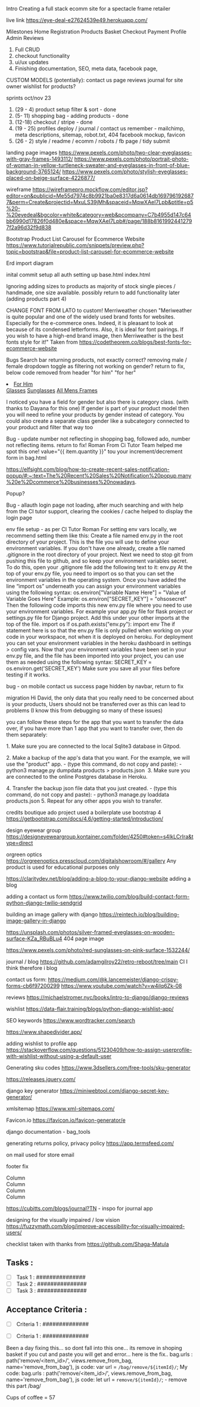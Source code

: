 Intro
Creating a full stack ecomm site for a spectacle frame retailer

live link https://eye-deal-e27624539e49.herokuapp.com/

Milestones
Home
Registration
Products
Basket
Checkout
Payment
Profile
Admin
Reviews

1. Full CRUD
2. checkout functionality 
3. ui/ux updates
4. Finishing documentation, SEO, meta data, facebook page, 

CUSTOM MODELS (potentially):
contact us page
reviews
journal for site owner
wishlist for products?

sprints oct/nov 23
1. (29 - 4) product setup filter & sort - done
2. (5- 11) shopping bag - adding products - done
3. (12-18) checkout / stripe - done
4. (19 - 25) profiles deploy / journal / contact us
remember - mailchimp, meta descriptions, sitemap, robot.txt, 404 facebook mockup, favicon
5. (26 - 2) style / readme / ecomm / robots / fb page / tidy submit



landing page images
https://www.pexels.com/photo/two-clear-eyeglasses-with-gray-frames-1493112/
https://www.pexels.com/photo/portrait-photo-of-woman-in-yellow-turtleneck-sweater-and-eyeglasses-in-front-of-blue-background-3765124/
https://www.pexels.com/photo/stylish-eyeglasses-placed-on-beige-surface-4226877/

wireframe 
https://wireframepro.mockflow.com/editor.jsp?editor=on&publicid=Me55d7974c8b9921ba0e8317d6a0614db1697961926877&perm=Create&projectid=MxuLS39jMh&spaceid=MqwXAeI7Lpb&ptitle=p5%20-%20eyedeal&bgcolor=white&category=web&pcompany=C7b4955d147c64bb6990d17826f0d480e&space=MqwXAeI7Lpb#/page/188b81619924412797f2a96d32f9d838

Bootstrap Product List Carousel for Ecommerce Website
https://www.tutorialrepublic.com/snippets/preview.php?topic=bootstrap&file=product-list-carousel-for-ecommerce-website

Erd
import diagram

inital commit
setup all auth
setting up base.html
index.html

Ignoring adding sizes to products as majority of stock single pieces / handmade, one size available.
possibly return to add functionality later (adding products part 4)

CHANGE FONT FROM LATO to custom!
Merriweather chosen
"Meriweather is quite popular and one of the widely used brand fonts for websites. Especially for the e-commerce ones. Indeed, it is pleasant to look at because of its condensed letterforms. Also, it is ideal for font pairings. If you wish to have a high-end brand image, then Merriweather is the best fonts style for it!"
Taken from https://codetheorem.co/blogs/best-fonts-for-ecommerce-website

Bugs
Search bar returning products, not exactly correct?
removing male / female dropdown toggle as filtering not working on gender? return to fix, below code removed from header "for him" "for her"
        <li class="nav-item dropdown">
            <a class="logo-font font-weight-bold nav-link text-black mr-5" href="#" id="mens-link" data-toggle="dropdown" aria-haspopup="true" aria-expanded="false">
                For Him
            </a>
            <div class="dropdown-menu border-0" aria-labelledby="mens-link">
                <a href="{% url 'products' %}?category=Glasses&gender=Male" class="dropdown-item">Glasses</a>
                <a href="{% url 'products' %}?category=Male,Sunglasses" class="dropdown-item">Sunglasses</a>
                <a href="{% url 'products' %}?category=Male,Glasses,Sunglasses" class="dropdown-item">All Mens Frames</a>
            </div>
        </li>

I noticed you have a field for gender but also there is category class. (with thanks to Dayana for this one)
If gender is part of your product model then you will need to refine your products by gender instead of category. 
You could also create a separate class gender like a subcategory connected to your product and filter that way too


Bug - update number not reflecting in shopping bag, followed ado, number not reflecting items. return to fix!
Roman From Ci Tutor Team helped me spot this one!
value="{{ item.quantity }}" tou your increment/decrement form in bag.html

https://elfsight.com/blog/how-to-create-recent-sales-notification-popup/#:~:text=The%20Recent%20Sales%20Notification%20popup,many%20e%2Dcommerce%20businesses%20nowadays.

Popup? 

Bug - allauth login page not loading, after much searching and with help from the CI tutor support, clearing the cookies / cache helped to display the login page


env file setup - as per CI Tutor Roman
For setting env vars locally, we recommend setting them like this:
Create a file named env.py in the root directory of your project. This is the file you will use to define your environment variables.
If you don't have one already, create a file named .gitignore  in the root directory of your project.
 Next we need to stop git from pushing this file to github, and so keep your environment variables secret. To do this, open your .gitignore  file add the following text to it: env.py 
At the top of your env.py  file, you need to import os so that you can set the environment variables in the operating system. Once you have added the line “import os” underneath you can assign your environment variables using the following syntax: 
os.environ["Variable Name Here"] = "Value of Variable Goes Here" 
Example: os.environ["SECRET_KEY"] = "ohsosecret" 
Then the following code imports this new env.py file where you need to use your environment variables. For example your app.py file for flask project or settings.py file for Django project. Add this under your other imports at the top of the file. 
import os
if os.path.exists("env.py"):
  import env 
The if statement here is so that the env.py file is only pulled when working on your code in your workspace, not when it is deployed on heroku. For deployment you can set your environment variables in the heroku dashboard in settings > config vars.
Now that your environment variables have been set in your env.py file, and the file has been imported into your project, you can use them as needed using the following syntax: 
SECRET_KEY = os.environ.get('SECRET_KEY')
Make sure you save all your files before testing if it works.

bug - on mobile contact us success page hidden by navbar, return to fix



migration
Hi David, the only data that you really need to be concerned about is your products, Users should not be transferred over as this can lead to problems (I know this from debugging so many of these issues)

you can follow these steps for the app that you want to transfer the data over, if you have more than 1 app that you want to transfer over, then do them separately:

​﻿1. Make sure you are connected to the local Sqlite3 database in Gitpod.


​﻿2. Make a backup of the app's data that you want. For the example, we will use the "product" app.
﻿- (type this command, do not copy and paste):
﻿- python3 manage.py dumpdata products > products.json
​
​﻿3. Make sure you are connected to the online Postgres database in Heroku.


​﻿﻿4. Transfer the backup json file data that you just created.
﻿- (type this command, do not copy and paste):
﻿- python3 manage.py loaddata products.json
​﻿﻿5. Repeat for any other apps you wish to transfer.

credits
boutique ado project used a boilerplate
use bootstrap 4 https://getbootstrap.com/docs/4.6/getting-started/introduction/

design eyewear group https://designeyeweargroup.kontainer.com/folder/4250#token=s4lkLCrIra&type=direct

orgreen optics https://orgreenoptics.presscloud.com/digitalshowroom/#/gallery
Any product is used for educational purposes only

https://claritydev.net/blog/adding-a-blog-to-your-django-website
adding a blog

adding a contact us form 
https://www.twilio.com/blog/build-contact-form-python-django-twilio-sendgrid

building an image gallery with django
https://reintech.io/blog/building-image-gallery-in-django

https://unsplash.com/photos/silver-framed-eyeglasses-on-wooden-surface-KZa_RBuBLu4 
404 page image

https://www.pexels.com/photo/red-sunglasses-on-pink-surface-1532244/

journal / blog
https://github.com/adamgilroy22/retro-reboot/tree/main
CI I think therefore i blog

contact us form:
https://medium.com/@k.lancemeister/django-crispy-forms-cb6f97200299
https://www.youtube.com/watch?v=w4ilq6Zk-08

reviews
https://michaelstromer.nyc/books/intro-to-django/django-reviews

wishlist
https://data-flair.training/blogs/python-django-wishlist-app/

SEO keywords https://www.wordtracker.com/search

https://www.shapedivider.app/

adding wishlist to profile app
https://stackoverflow.com/questions/51230409/how-to-assign-userprofile-with-wishlist-without-using-a-default-user

Generating sku codes
https://www.3dsellers.com/free-tools/sku-generator

https://releases.jquery.com/

django key generator
https://miniwebtool.com/django-secret-key-generator/

xmlsitemap
https://www.xml-sitemaps.com/

Favicon.io 
https://favicon.io/favicon-generator/e

django documentation - bag_tools

generating returns policy, privacy policy https://app.termsfeed.com/

on mail used for store email



footer fix
<div class="container text-center">
  <div class="row row-cols-4">
    <div class="col">Column</div>
    <div class="col">Column</div>
    <div class="col-6">Column</div>
    <div class="col">Column</div>
  </div>
</div>




https://cubitts.com/blogs/journal?TN - inspo for journal app

designing for the visually impaired / low vision
https://fuzzymath.com/blog/improve-accessibility-for-visually-impaired-users/

checklist taken with thanks from https://github.com/Shaga-Matula
## Tasks :
- [ ] <label><input type="checkbox" disabled /> Task 1 : ###############</label>
- [ ] <label><input type="checkbox" disabled /> Task 2 : ###############</label>
- [ ] <label><input type="checkbox" disabled /> Task 3 : ###############</label>
## Acceptance Criteria :
- [ ] <label><input type="checkbox" disabled /> Criteria 1 :  ############## </label>
- [ ] <label><input type="checkbox" disabled /> Criteria 1 :  ############## </label>


Been a day fixing this...  so dont fall into this one... its remove in shoping basket if you cut and paste you will get and error...  here is the fix..    bag.urls : path('remove/<item_id>/', views.remove_from_bag, name='remove_from_bag'),
js code: var url = `/bag/remove/${itemId}/`;
My code:
bag.urls : path('remove/<item_id>/', views.remove_from_bag, name='remove_from_bag'),
js code: let url = `remove/${itemId}/`;   - remove this part /bag/

Cups of coffee = 57